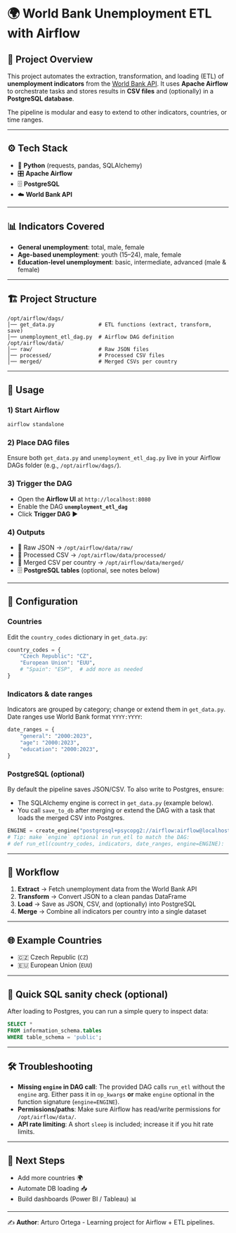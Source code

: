 # 🌍 World Bank Unemployment ETL with Airflow

## 📖 Project Overview
This project automates the extraction, transformation, and loading (ETL) of **unemployment indicators** from the [World Bank API](https://data.worldbank.org/).
It uses **Apache Airflow** to orchestrate tasks and stores results in **CSV files** and (optionally) in a **PostgreSQL database**.

The pipeline is modular and easy to extend to other indicators, countries, or time ranges.

---

## ⚙️ Tech Stack
- 🐍 **Python** (requests, pandas, SQLAlchemy)
- 🎛️ **Apache Airflow**
- 🗄️ **PostgreSQL**
- ☁️ **World Bank API**

---

## 📊 Indicators Covered
- **General unemployment**: total, male, female
- **Age-based unemployment**: youth (15–24), male, female
- **Education-level unemployment**: basic, intermediate, advanced (male & female)

---

## 🏗️ Project Structure
```text
/opt/airflow/dags/
│── get_data.py              # ETL functions (extract, transform, save)
│── unemployment_etl_dag.py  # Airflow DAG definition
/opt/airflow/data/
│── raw/                     # Raw JSON files
│── processed/               # Processed CSV files
│── merged/                  # Merged CSVs per country
```

---

## 🚀 Usage

### 1) Start Airflow
```bash
airflow standalone
```

### 2) Place DAG files
Ensure both `get_data.py` and `unemployment_etl_dag.py` live in your Airflow DAGs folder (e.g., `/opt/airflow/dags/`).

### 3) Trigger the DAG
- Open the **Airflow UI** at `http://localhost:8080`
- Enable the DAG **`unemployment_etl_dag`**
- Click **Trigger DAG** ▶️

### 4) Outputs
- 📂 Raw JSON → `/opt/airflow/data/raw/`
- 📂 Processed CSV → `/opt/airflow/data/processed/`
- 📂 Merged CSV per country → `/opt/airflow/data/merged/`
- 🗄️ **PostgreSQL tables** (optional, see notes below)

---

## 🧩 Configuration

### Countries
Edit the `country_codes` dictionary in `get_data.py`:
```python
country_codes = {
    "Czech Republic": "CZ",
    "European Union": "EUU",
    # "Spain": "ESP",  # add more as needed
}
```

### Indicators & date ranges
Indicators are grouped by category; change or extend them in `get_data.py`.
Date ranges use World Bank format `YYYY:YYYY`:
```python
date_ranges = {
    "general": "2000:2023",
    "age": "2000:2023",
    "education": "2000:2023",
}
```

### PostgreSQL (optional)
By default the pipeline saves JSON/CSV. To also write to Postgres, ensure:
- The SQLAlchemy engine is correct in `get_data.py` (example below).
- You call `save_to_db` after merging or extend the DAG with a task that loads the merged CSV into Postgres.

```python
ENGINE = create_engine("postgresql+psycopg2://airflow:airflow@localhost:5432/unemployment")
# Tip: make `engine` optional in run_etl to match the DAG:
# def run_etl(country_codes, indicators, date_ranges, engine=ENGINE):
```

---

## 🔄 Workflow
1. **Extract** → Fetch unemployment data from the World Bank API
2. **Transform** → Convert JSON to a clean pandas DataFrame
3. **Load** → Save as JSON, CSV, and (optionally) into PostgreSQL
4. **Merge** → Combine all indicators per country into a single dataset

---

## 🌐 Example Countries
- 🇨🇿 Czech Republic (`CZ`)
- 🇪🇺 European Union (`EUU`)

---

## 🧪 Quick SQL sanity check (optional)
After loading to Postgres, you can run a simple query to inspect data:
```sql
SELECT *
FROM information_schema.tables
WHERE table_schema = 'public';
```

---

## 🛠️ Troubleshooting
- **Missing `engine` in DAG call**: The provided DAG calls `run_etl` without the `engine` arg. Either pass it in `op_kwargs` **or** make `engine` optional in the function signature (`engine=ENGINE`).
- **Permissions/paths**: Make sure Airflow has read/write permissions for `/opt/airflow/data/`.
- **API rate limiting**: A short `sleep` is included; increase it if you hit rate limits.

---

## 📌 Next Steps
- Add more countries 🌍
- Automate DB loading 📥
- Build dashboards (Power BI / Tableau) 📊

---

✍️ **Author**: Arturo Ortega - Learning project for Airflow + ETL pipelines.

